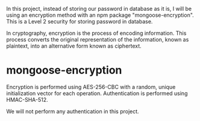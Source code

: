 In this project, instead of storing our password in database as it is, I will be using an encryption method
with an npm package "mongoose-encryption". This is a Level 2 security for storing password in database.

In cryptography, encryption is the process of encoding information. This process converts the original representation of the information, known as plaintext, into an alternative form known as ciphertext.

mongoose-encryption
===

Encryption is performed using AES-256-CBC with a random, unique initialization vector for each operation. Authentication is performed using HMAC-SHA-512.

We will not perform any authentication in this project.